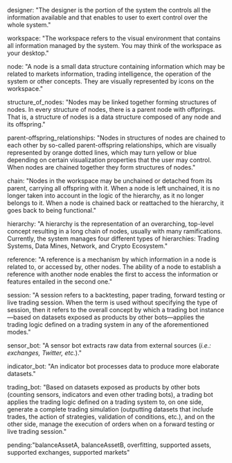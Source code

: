 designer: "The designer is the portion of the system the controls all the information available and that enables to user to exert control over the whole system."

workspace: "The workspace refers to the visual environment that contains all information managed by the system. You may think of the workspace as your desktop."

node: "A node is a small data structure containing information which may be related to markets information, trading intelligence, the operation of the system or other concepts. They are visually represented by icons on the workspace."

structure_of_nodes: "Nodes may be linked together forming structures of nodes. In every structure of nodes, there is a parent node with offprings. That is, a structure of nodes is a data structure composed of any node and its offspring."

parent-offspring_relationships: "Nodes in structures of nodes are chained to each other by so-called parent-offspring relationships, which are visually represented by orange dotted lines, which may turn yellow or blue depending on certain visualization properties that the user may control. When nodes are chained together they form structures of nodes."

chain: "Nodes in the workspace may be unchained or detached from its parent, carrying all offspring with it. When a node is left unchained, it is no longer taken into account in the logic of the hierarchy, as it no longer belongs to it. When a node is chained back or reattached to the hierarchy, it goes back to being functional."

hierarchy: "A hierarchy is the representation of an overarching, top-level concept resulting in a long chain of nodes, usually with many ramifications. Currently, the system manages four different types of hierarchies: Trading Systems, Data Mines, Network, and Crypto Ecosystem."

reference: "A reference is a mechanism by which information in a node is related to, or accessed by, other nodes. The ability of a node to establish a reference with another node enables the first to access the information or features entailed in the second one."

session: "A session refers to a backtesting, paper trading, forward testing or live trading session. When the term is used without specifying the type of session, then it refers to the overall concept by which a trading bot instance&mdash;based on datasets exposed as products by other bots&mdash;applies the trading logic defined on a trading system in any of the aforementioned modes."

sensor_bot: "A sensor bot extracts raw data from external sources (*i.e.: exchanges, Twitter, etc.*)."

indicator_bot: "An indicator bot processes data to produce more elaborate datasets."

trading_bot: "Based on datasets exposed as products by other bots (counting sensors, indicators and even other trading bots), a trading bot applies the trading logic defined on a trading system to, on one side, generate a complete trading simulation (outputting datasets that include trades, the action of strategies, validation of conditions, etc.), and on the other side, manage the execution of orders when on a forward testing or live trading session."

pending:"balanceAssetA, balanceAssetB, overfitting, supported assets, supported exchanges, supported markets"